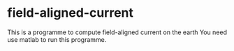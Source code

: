 # field-aligned-current
This is a programme to compute field-aligned current on the earth
You need use matlab to run this programme.
